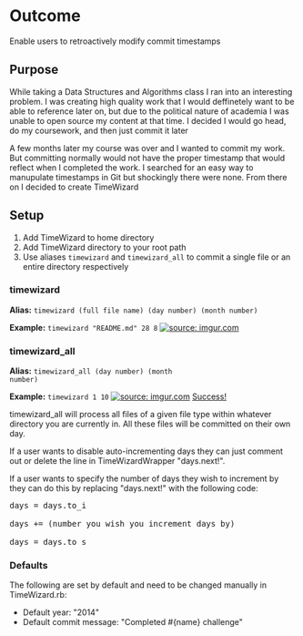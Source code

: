 <h1>Outcome</h1>
<p>Enable users to retroactively modify commit timestamps</p>

<h2>Purpose</h2>
<p>While taking a Data Structures and Algorithms class I ran into an interesting
problem. I was creating high quality work that I would deffinetely want to be
able to reference later on, but due to the political nature of academia I was
unable to open source my content at that time. I decided I would go head, do my
coursework, and then just commit it later</p>

<p>A few months later my course was over and I wanted to commit my work. But
committing normally would not have the proper timestamp that would reflect when
I completed the work. I searched for an easy way to manupulate timestamps in Git
but shockingly there were none. From there on I decided to create TimeWizard
</p>

<h2>Setup</h2>
<ol>
  <li>Add TimeWizard to home directory</li>
  <li>Add TimeWizard directory to your root path</li>
  <li>Use aliases <code>timewizard</code> and <code>timewizard_all</code> to commit a
single file or an entire directory respectively</li>
</ol>

<h3>timewizard</h3>
<b>Alias:</b>
<code>timewizard (full file name) (day number) (month number)</code>

<b>Example:</b>
  <code>timewizard "README.md" 28 8</code>
<a href="http://imgur.com/2vB9CjM"><img src="http://i.imgur.com/2vB9CjM.png" title="source: imgur.com" /></a>

<h3>timewizard_all</h3>

<b>Alias:</b>
<code>timewizard_all (day number) (month number)</code>

<b>Example:</b>
  <code>timewizard 1 10</code>
<a href="http://imgur.com/R9bmYiT"><img src="http://i.imgur.com/R9bmYiT.png" title="source: imgur.com" /></a>
<a href="https://github.com/amZotti/Java-Challenges">Success!</a>

<p>timewizard_all will process all files of a given file type
within whatever directory you are currently in. All these files will be
committed on their own day.</p> 

<p>If a user wants to disable auto-incrementing days they can just comment
out or delete the line in TimeWizardWrapper "days.next!". </p>

<p>If a user wants to specify the number of days they wish to increment by
they can do this by replacing "days.next!" with the following code:</p>

<pre>
days = days.to_i

days += (number you wish you increment days by)

days = days.to_s
</pre>

<h3>Defaults</h3>
The following are set by default and need to be changed manually in
TimeWizard.rb:
<ul>
  <li>Default year: "2014"</li>
  <li>Default commit message: "Completed #{name} challenge"</li>
</ul>
